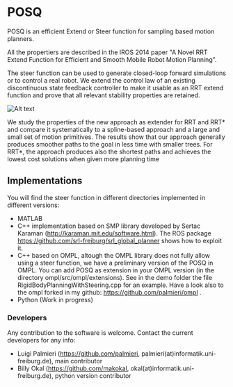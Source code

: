 # POSQ
POSQ is an efficient Extend or Steer function for sampling based motion planners.

All the propertiers are described in the IROS 2014 paper "A Novel RRT Extend Function for Efficient and Smooth Mobile Robot Motion Planning". 

The steer function can be used to generate closed-loop forward simulations or to control a real robot. We extend the control law of an existing discontinuous state feedback controller to make it usable as an RRT extend function and prove that all relevant stability properties are retained. 

![Alt text](http://www2.informatik.uni-freiburg.de/~palmieri/pages/images/reachabilityTree.png "Example Paths")


We study the properties of the new approach as extender for RRT and RRT* and compare it systematically to a spline-based approach and a large and small set of motion primitives. The results show that our approach generally produces smoother paths to the goal in less time with smaller trees. For RRT*, the approach produces also the shortest paths and achieves the lowest cost solutions when given more planning time

## Implementations

You will find the steer function in different directories implemented in different versions:
* MATLAB
* C++ implementation based on SMP library developed by Sertac Karaman (http://karaman.mit.edu/software.html). The ROS package https://github.com/srl-freiburg/srl_global_planner shows how to exploit it.
* C++ based on OMPL, altough the OMPL library does not fully allow using a steer function, we have a preliminary version of the POSQ in OMPL. You can add POSQ as extension in your OMPL version (in the directory ompl/src/ompl/extensions). See in the demo folder the file RigidBodyPlanningWithSteering.cpp for an example. Have a look also to the ompl forked in my github: https://github.com/palmieri/ompl .
* Python (Work in progress)


### Developers
Any contribution to the software is welcome. Contact the current developers for any info: 
* Luigi Palmieri (https://github.com/palmieri, palmieri(at)informatik.uni-freiburg.de), main contributor
* Billy Okal (https://github.com/makokal, okal(at)informatik.uni-freiburg.de), python version contributor
